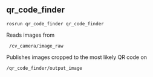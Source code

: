 ## qr_code_finder
`` rosrun qr_code_finder qr_code_finder ``

Reads images from 

`` /cv_camera/image_raw``

Publishes images cropped to the most likely QR code on 

`` /qr_code_finder/output_image ``

